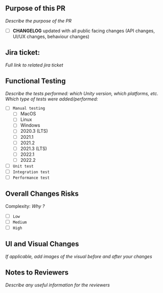 ## Purpose of this PR
_Describe the purpose of the PR_  
- [ ] **CHANGELOG** updated with all public facing changes (API changes, UI/UX changes, behaviour changes)

## Jira ticket:
_Full link to related jira ticket_

## Functional Testing
_Describe the tests performed: which Unity version, which platforms, etc._
_Which type of tests were added/performed:_
- [ ] `Manual testing`
   - [ ] MacOS
   - [ ] Linux
   - [ ] Windows
   - [ ] 2020.3 (LTS)
   - [ ] 2021.1
   - [ ] 2021.2
   - [ ] 2021.3 (LTS)
   - [ ] 2022.1
   - [ ] 2022.2
- [ ] `Unit test`
- [ ] `Integration test`
- [ ] `Performance test`

## Overall Changes Risks
Complexity:
_Why ?_
- [ ] `Low`
- [ ] `Medium`
- [ ] `High`

## UI and Visual Changes
_If applicable, add images of the visual before and after your changes_

## Notes to Reviewers
_Describe any useful information for the reviewers_
